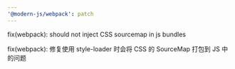 ```yaml
---
'@modern-js/webpack': patch
---
```


fix(webpack): should not inject CSS sourcemap in js bundles

fix(webpack): 修复使用 style-loader 时会将 CSS 的 SourceMap 打包到 JS 中的问题
